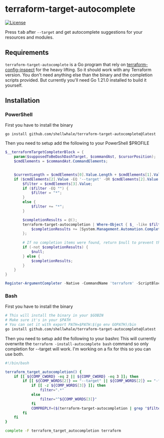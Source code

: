 # terraform-target-autocomplete
[![License](https://img.shields.io/badge/License-Apache_2.0-blue.svg)](https://opensource.org/licenses/Apache-2.0)

Press <kbd>tab</kbd> after `--target` and get autocomplete suggestions for your resources and modules.

## Requirements
`terraform-target-autocomplete` is a Go program that rely on [terraform-config-inspect](https://github.com/hashicorp/terraform-config-inspect) for the heavy lifting.
So it should work with any Terraform version. You don't need anything else than the binary and the completion scripts provided. But currently you'll need Go 1.21.0 installed to build it yourself.

## Installation
### PowerShell
First you have to install the binary
```pwsh
go install github.com/shellwhale/terraform-target-autocomplete@latest
```

Then you need to setup add the following to your PowerShell $PROFILE
```powershell
$__terraformTargetCompleterBlock = {
    param($supposedToBeDashDashTarget, $commandAst, $cursorPosition);
    $cmdElements = $commandAst.CommandElements;

    
    $currentLength = $cmdElements[0].Value.Length + $cmdElements[1].Value.Length + $cmdElements[2].Value.Length + 2
    if ($cmdElements[2].Value -EQ '--target' -OR $cmdElements[2].Value -EQ '-target' -AND $cursorPosition -EQ $currentLength+1) {
        $filter = $cmdElements[3].Value;
        if ($filter -EQ "") {
            $filter = "*";
        }
        else {
            $filter += "*";
        }

        $completionResults = @();
        terraform-target-autocompletion | Where-Object { $_ -like $filter } | Sort-Object | ForEach-Object {
            $completionResults += [System.Management.Automation.CompletionResult]::new($_, $_, 'ParameterValue', $_)
        };
        
        # If no completion items were found, return $null to prevent the trigger of the default filesystem completion.
        if (-not $completionResults) {
            $null;
        } else {
            $completionResults;
        }
    }
}

Register-ArgumentCompleter -Native -CommandName 'terraform' -ScriptBlock $__terraformTargetCompleterBlock;
```
### Bash
First you have to install the binary
```bash
# This will install the binary in your $GOBIN
# Make sure it's in your $PATH
# You can set it with export PATH=$PATH:$(go env GOPATH)/bin
go install github.com/shellwhale/terraform-target-autocomplete@latest
```

Then you need to setup add the following to your bashrc
This will currently overwrite the `terraform -install-autocomplete bash` command so only completion for --target will work. I'm working on a fix for this so you can use both.
```bash
#!/bin/bash

terraform_target_autocompletion() {
    if [[ ${COMP_CWORD} -eq 2 || ${COMP_CWORD} -eq 3 ]]; then
        if [[ ${COMP_WORDS[2]} == "--target" || ${COMP_WORDS[2]} == "-target" ]]; then
            if [[ -z ${COMP_WORDS[3]} ]]; then
                filter=".*"
            else
                filter="^${COMP_WORDS[3]}"
            fi
            COMPREPLY=($(terraform-target-autocompletion | grep "$filter" | sort))
        fi
    fi
}

complete -F terraform_target_autocompletion terraform
```
